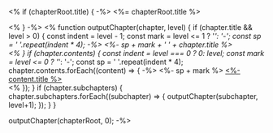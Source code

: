 <% if (chapterRoot.title) { -%>
<%= chapterRoot.title %>

<% } -%>
<%
function outputChapter(chapter, level) {
  if (chapter.title && level > 0) {
    const indent = level - 1;
    const mark = level <= 1 ? '*': '-';
    const sp = ' '.repeat(indent * 4);
-%>
<%- sp + mark + ' ' + chapter.title %>  
<%
  }
  if (chapter.contents) {
    const indent = level === 0 ? 0: level;
    const mark = level <= 0 ? '*': '-';
    const sp = ' '.repeat(indent * 4);
    chapter.contents.forEach((content) => {
-%>
<%- sp + mark %> [<%- content.title %>](<%- content.link %>)  
<%
    });
  }
  if (chapter.subchapters) {
    chapter.subchapters.forEach((subchapter) => {
      outputChapter(subchapter, level+1);
    });
  }
}

outputChapter(chapterRoot, 0);
-%>
